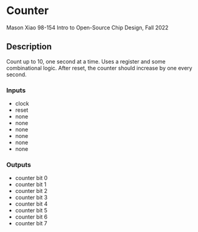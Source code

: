 # Counter

Mason Xiao
98-154 Intro to Open-Source Chip Design, Fall 2022

## Description

Count up to 10, one second at a time. Uses a register and some combinational logic. After reset, the counter should increase by one every second.

### Inputs

- clock
- reset
- none
- none
- none
- none
- none
- none

### Outputs

- counter bit 0
- counter bit 1
- counter bit 2
- counter bit 3
- counter bit 4
- counter bit 5
- counter bit 6
- counter bit 7
